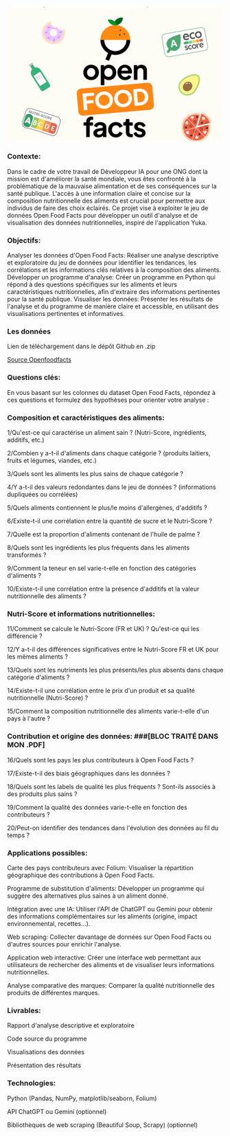 ![OFF](OFF.png)

### Contexte:
Dans le cadre de votre travail de Développeur IA pour une ONG dont la mission est d'améliorer la santé mondiale, vous êtes confronté à la problématique de la mauvaise alimentation et de ses conséquences sur la santé publique. L'accès à une information claire et concise sur la composition nutritionnelle des aliments est crucial pour permettre aux individus de faire des choix éclairés. Ce projet vise à exploiter le jeu de données Open Food Facts pour développer un outil d'analyse et de visualisation des données nutritionnelles, inspiré de l'application Yuka.

### Objectifs:
Analyser les données d'Open Food Facts: Réaliser une analyse descriptive et exploratoire du jeu de données pour identifier les tendances, les corrélations et les informations clés relatives à la composition des aliments.
Développer un programme d'analyse: Créer un programme en Python qui répond à des questions spécifiques sur les aliments et leurs caractéristiques nutritionnelles, afin d'extraire des informations pertinentes pour la santé publique.
Visualiser les données: Présenter les résultats de l'analyse et du programme de manière claire et accessible, en utilisant des visualisations pertinentes et informatives.

### Les données
Lien de téléchargement dans le dépôt Github en .zip

[Source Openfoodfacts](https://fr.openfoodfacts.org/)

### Questions clés:
En vous basant sur les colonnes du dataset Open Food Facts, répondez à ces questions et formulez des hypothèses pour orienter votre analyse :

### Composition et caractéristiques des aliments:
1/Qu'est-ce qui caractérise un aliment sain ? (Nutri-Score, ingrédients, additifs, etc.)

2/Combien y a-t-il d'aliments dans chaque catégorie ? (produits laitiers, fruits et légumes, viandes, etc.)

3/Quels sont les aliments les plus sains de chaque catégorie ?

4/Y a-t-il des valeurs redondantes dans le jeu de données ? (informations dupliquées ou corrélées)

5/Quels aliments contiennent le plus/le moins d'allergènes, d'additifs ?

6/Existe-t-il une corrélation entre la quantité de sucre et le Nutri-Score ?

7/Quelle est la proportion d'aliments contenant de l'huile de palme ?

8/Quels sont les ingrédients les plus fréquents dans les aliments transformés ?

9/Comment la teneur en sel varie-t-elle en fonction des catégories d'aliments ?

10/Existe-t-il une corrélation entre la présence d'additifs et la valeur nutritionnelle des aliments ?

### Nutri-Score et informations nutritionnelles:
11/Comment se calcule le Nutri-Score (FR et UK) ? Qu'est-ce qui les différencie ?

12/Y a-t-il des différences significatives entre le Nutri-Score FR et UK pour les mêmes aliments ?

13/Quels sont les nutriments les plus présents/les plus absents dans chaque catégorie d'aliments ?

14/Existe-t-il une corrélation entre le prix d'un produit et sa qualité nutritionnelle (Nutri-Score) ?

15/Comment la composition nutritionnelle des aliments varie-t-elle d'un pays à l'autre ?

### Contribution et origine des données: ###[BLOC TRAITÉ DANS MON .PDF]
16/Quels sont les pays les plus contributeurs à Open Food Facts ?

17/Existe-t-il des biais géographiques dans les données ?

18/Quels sont les labels de qualité les plus fréquents ? Sont-ils associés à des produits plus sains ?

19/Comment la qualité des données varie-t-elle en fonction des contributeurs ?

20/Peut-on identifier des tendances dans l'évolution des données au fil du temps ?

### Applications possibles:
Carte des pays contributeurs avec Folium: Visualiser la répartition géographique des contributions à Open Food Facts.

Programme de substitution d'aliments: Développer un programme qui suggère des alternatives plus saines à un aliment donné.

Intégration avec une IA: Utiliser l'API de ChatGPT ou Gemini pour obtenir des informations complémentaires sur les aliments (origine, impact environnemental, recettes...).

Web scraping: Collecter davantage de données sur Open Food Facts ou d'autres sources pour enrichir l'analyse.

Application web interactive: Créer une interface web permettant aux utilisateurs de rechercher des aliments et de visualiser leurs informations nutritionnelles.

Analyse comparative des marques: Comparer la qualité nutritionnelle des produits de différentes marques.

### Livrables:
Rapport d'analyse descriptive et exploratoire

Code source du programme

Visualisations des données

Présentation des résultats

### Technologies:
Python (Pandas, NumPy, matplotlib/seaborn, Folium)

API ChatGPT ou Gemini (optionnel)

Bibliothèques de web scraping (Beautiful Soup, Scrapy) (optionnel)

